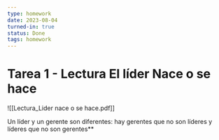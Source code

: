 ```yaml
---
type: homework
date: 2023-08-04
turned-in: true
status: Done
tags: homework
---
```

# Tarea 1 - Lectura El líder Nace o se hace
![[Lectura_Lider nace o se hace.pdf]]

Un líder y un gerente son diferentes: hay gerentes que no son líderes y líderes que no son gerentes**